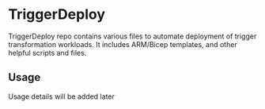 # TriggerDeploy
TriggerDeploy repo contains various files to automate deployment of trigger transformation workloads. It includes ARM/Bicep templates, and other helpful scripts and files.

## Usage ##
Usage details will be added later
